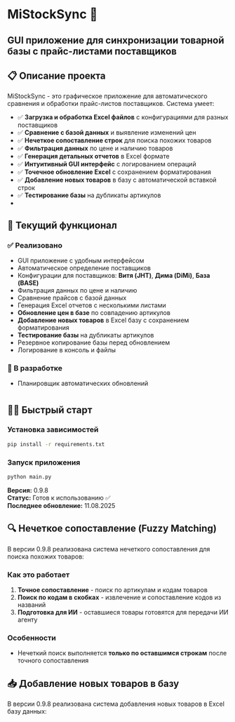 # MiStockSync 🔄

## GUI приложение для синхронизации товарной базы с прайс-листами поставщиков

## 📋 Описание проекта

MiStockSync - это графическое приложение для автоматического сравнения и обработки прайс-листов поставщиков. Система умеет:

- ✅ **Загрузка и обработка Excel файлов** с конфигурациями для разных поставщиков
- ✅ **Сравнение с базой данных** и выявление изменений цен
- ✅ **Нечеткое сопоставление строк** для поиска похожих товаров
- ✅ **Фильтрация данных** по цене и наличию товаров
- ✅ **Генерация детальных отчетов** в Excel формате
- ✅ **Интуитивный GUI интерфейс** с логированием операций
- ✅ **Точечное обновление Excel** с сохранением форматирования
- ✅ **Добавление новых товаров** в базу с автоматической вставкой строк
- ✅ **Тестирование базы** на дубликаты артикулов
-  

## 🚀 Текущий функционал

### ✅ Реализовано

- GUI приложение с удобным интерфейсом
- Автоматическое определение поставщиков
- Конфигурации для поставщиков: **Витя (JHT)**, **Дима (DiMi)**, **База (BASE)**
- Фильтрация данных по цене и наличию
- Сравнение прайсов с базой данных
- Генерация Excel отчетов с несколькими листами
- **Обновление цен в базе** по совпадению артикулов
- **Добавление новых товаров** в Excel базу с сохранением форматирования
- **Тестирование базы** на дубликаты артикулов
- Резервное копирование базы перед обновлением
- Логирование в консоль и файлы

### 🔄 В разработке

- Планировщик автоматических обновлений

#

## 🏃‍♂️ Быстрый старт

### Установка зависимостей

```bash
pip install -r requirements.txt
```

### Запуск приложения

```bash
python main.py
```

**Версия:** 0.9.8  
**Статус:** Готов к использованию ✅  
**Последнее обновление:** 11.08.2025

## 🔍 Нечеткое сопоставление (Fuzzy Matching)

В версии 0.9.8 реализована система нечеткого сопоставления для поиска похожих товаров:

### Как это работает

1. **Точное сопоставление** - поиск по артикулам и кодам товаров
2. **Поиск по кодам в скобках** - извлечение и сопоставление кодов из названий
3. **Подготовка для ИИ** - оставшиеся товары готовятся для передачи ИИ агенту

### Особенности

- Нечеткий поиск выполняется **только по оставшимся строкам** после точного сопоставления

## 📥 Добавление новых товаров в базу

В версии 0.9.8 реализована система добавления новых товаров в Excel базу данных:
